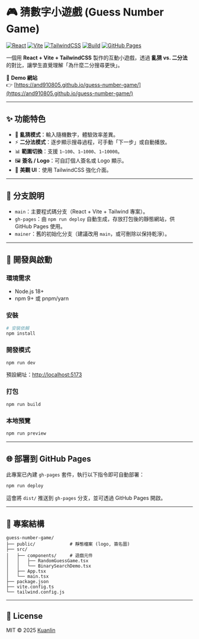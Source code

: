 


# 🎮 猜數字小遊戲 (Guess Number Game)

[![React](https://img.shields.io/badge/React-18-61dafb?logo=react&logoColor=white)](https://react.dev/)
[![Vite](https://img.shields.io/badge/Vite-5-purple?logo=vite&logoColor=white)](https://vitejs.dev/)
[![TailwindCSS](https://img.shields.io/badge/TailwindCSS-3-38b2ac?logo=tailwindcss&logoColor=white)](https://tailwindcss.com/)
[![Build](https://img.shields.io/badge/build-passing-brightgreen)](https://github.com/and910805/guess-number-game/actions)
[![GitHub Pages](https://img.shields.io/badge/Deploy-GitHub%20Pages-222222?logo=githubpages&logoColor=white)](https://and910805.github.io/guess-number-game/)

一個用 **React + Vite + TailwindCSS** 製作的互動小遊戲，透過 **亂猜 vs. 二分法** 的對比，讓學生直覺理解「為什麼二分搜尋更快」。

🔗 **Demo 網站**  
👉 [https://and910805.github.io/guess-number-game/](https://and910805.github.io/guess-number-game/)

---

## ✨ 功能特色
- 🎲 **亂猜模式**：輸入隨機數字，體驗效率差異。  
- ⚡ **二分法模式**：逐步顯示搜尋過程，可手動「下一步」或自動播放。  
- 📊 **範圍切換**：支援 `1–100`、`1–1000`、`1–10000`。  
- 🖼️ **簽名 / Logo**：可自訂個人簽名或 Logo 顯示。  
- 🎨 **美觀 UI**：使用 TailwindCSS 強化介面。  

---

## 🧭 分支說明
- `main`：主要程式碼分支（React + Vite + Tailwind 專案）。  
- `gh-pages`：由 `npm run deploy` 自動生成，存放打包後的靜態網站，供 GitHub Pages 使用。  
- `mainer`：舊的初始化分支（建議改用 `main`，或可刪除以保持乾淨）。  

---

## 🚀 開發與啟動

### 環境需求
- Node.js 18+
- npm 9+ 或 pnpm/yarn

### 安裝
```bash
# 安裝依賴
npm install
```

### 開發模式

```bash
npm run dev
```

預設網址：[http://localhost:5173](http://localhost:5173)

### 打包

```bash
npm run build
```

### 本地預覽

```bash
npm run preview
```

---

## 🌐 部署到 GitHub Pages

此專案已內建 `gh-pages` 套件，執行以下指令即可自動部署：

```bash
npm run deploy
```

這會將 `dist/` 推送到 `gh-pages` 分支，並可透過 GitHub Pages 開啟。

---

## 📂 專案結構

```
guess-number-game/
├── public/             # 靜態檔案 (logo, 簽名圖)
├── src/
│   ├── components/     # 遊戲元件
│   │   ├── RandomGuessGame.tsx
│   │   └── BinarySearchDemo.tsx
│   ├── App.tsx
│   └── main.tsx
├── package.json
├── vite.config.ts
└── tailwind.config.js
```

---

## 📝 License

MIT © 2025 [Kuanlin](https://github.com/and910805)

```


